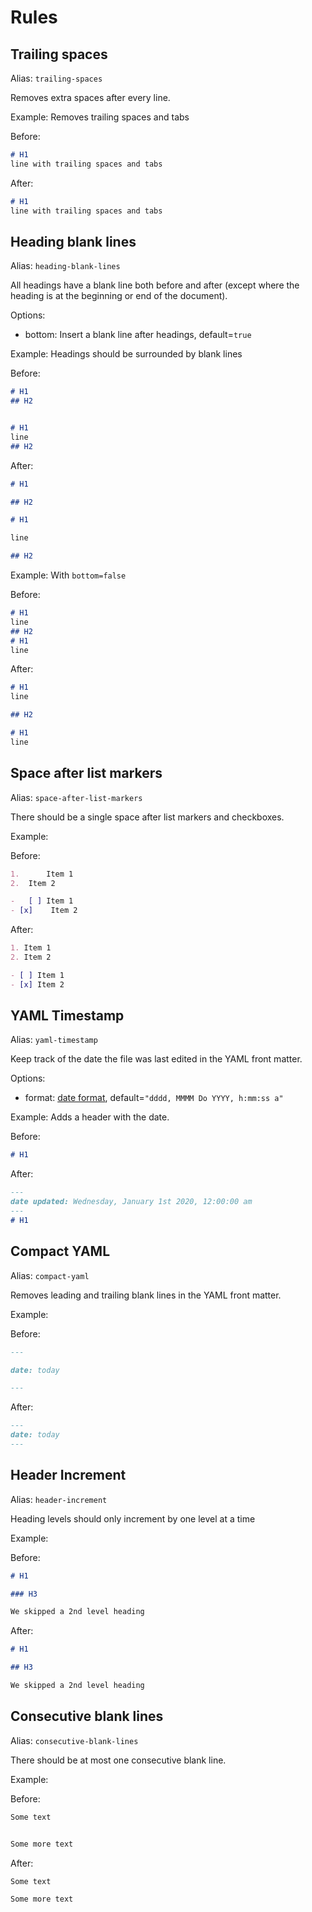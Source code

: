 <!--- This file was automatically generated. See docs.ts and *_template.md files for the source. -->

# Rules

## Trailing spaces

Alias: `trailing-spaces`

Removes extra spaces after every line.



Example: Removes trailing spaces and tabs

Before:

```markdown
# H1   
line with trailing spaces and tabs    				
```

After:

```markdown
# H1
line with trailing spaces and tabs
```

## Heading blank lines

Alias: `heading-blank-lines`

All headings have a blank line both before and after (except where the heading is at the beginning or end of the document).

Options:
- bottom: Insert a blank line after headings, default=`true`

Example: Headings should be surrounded by blank lines

Before:

```markdown
# H1
## H2


# H1
line
## H2

```

After:

```markdown
# H1

## H2

# H1

line

## H2
```
Example: With `bottom=false`

Before:

```markdown
# H1
line
## H2
# H1
line
```

After:

```markdown
# H1
line

## H2

# H1
line
```

## Space after list markers

Alias: `space-after-list-markers`

There should be a single space after list markers and checkboxes.



Example: 

Before:

```markdown
1.      Item 1
2.  Item 2

-   [ ] Item 1
- [x]    Item 2
```

After:

```markdown
1. Item 1
2. Item 2

- [ ] Item 1
- [x] Item 2
```

## YAML Timestamp

Alias: `yaml-timestamp`

Keep track of the date the file was last edited in the YAML front matter. 

Options:
- format: [date format](https://momentjs.com/docs/#/displaying/format/), default=`"dddd, MMMM Do YYYY, h:mm:ss a"`

Example: Adds a header with the date.

Before:

```markdown
# H1
```

After:

```markdown
---
date updated: Wednesday, January 1st 2020, 12:00:00 am
---
# H1
```

## Compact YAML

Alias: `compact-yaml`

Removes leading and trailing blank lines in the YAML front matter.



Example: 

Before:

```markdown
---

date: today

---
```

After:

```markdown
---
date: today
---
```

## Header Increment

Alias: `header-increment`

Heading levels should only increment by one level at a time



Example: 

Before:

```markdown
# H1

### H3

We skipped a 2nd level heading
```

After:

```markdown
# H1

## H3

We skipped a 2nd level heading
```

## Consecutive blank lines

Alias: `consecutive-blank-lines`

There should be at most one consecutive blank line.



Example: 

Before:

```markdown
Some text


Some more text
```

After:

```markdown
Some text

Some more text
```
